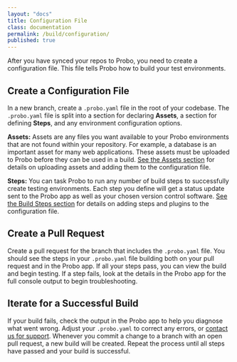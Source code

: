 ```yaml
---
layout: "docs"
title: Configuration File
class: documentation
permalink: /build/configuration/
published: true
---
```

After you have synced your repos to Probo, you need to create a configuration file. This file tells Probo how to build your test environments.

## Create a Configuration File
In a new branch, create a `.probo.yaml` file in the root of your codebase. The `.probo.yaml` file is split into a section for declaring **Assets**, a section for defining **Steps**, and any environment configuration options.

**Assets:** Assets are any files you want available to your Probo environments that are not found within your repository. For example, a database is an important asset for many web applications. These assets must be uploaded to Probo before they can be used in a build. [See the Assets section](/build/assets/ "Build Assets") for details on uploading assets and adding them to the configuration file.

**Steps:** You can task Probo to run any number of build steps to successfully create testing environments. Each step you define will get a status update sent to the Probo app as well as your chosen version control software. [See the Build Steps section](/build/build-steps/ "Build Steps") for details on adding steps and plugins to the configuration file.

## Create a Pull Request
Create a pull request for the branch that includes the `.probo.yaml` file. You should see the steps in your `.probo.yaml` file building both on your pull request and in the Probo app. If all your steps pass, you can view the build and begin testing. If a step fails, look at the details in the Probo app for the full console output to begin troubleshooting.

## Iterate for a Successful Build
If your build fails, check the output in the Probo app to help you diagnose what went wrong. Adjust your `.probo.yaml` to correct any errors, or [contact us for support](https://probo.ci/contact/). Whenever you commit a change to a branch with an open pull request, a new build will be created. Repeat the process until all steps have passed and your build is successful.
